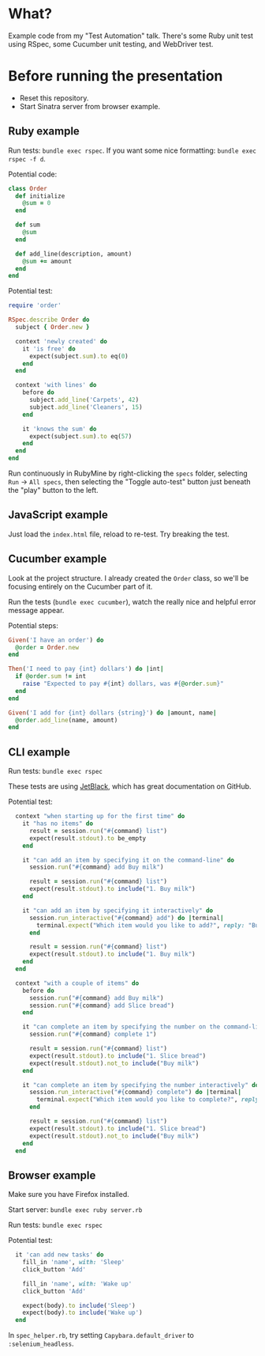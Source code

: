 What?
=====
Example code from my "Test Automation" talk. There's some Ruby unit test using RSpec, some Cucumber
unit testing, and WebDriver test.

Before running the presentation
===============================
- Reset this repository.
- Start Sinatra server from browser example.

Ruby example
------------
Run tests: `bundle exec rspec`. If you want some nice formatting: `bundle exec rspec -f d`.

Potential code:

```ruby
class Order
  def initialize
    @sum = 0
  end

  def sum
    @sum
  end

  def add_line(description, amount)
    @sum += amount
  end
end
```

Potential test:

```ruby
require 'order'

RSpec.describe Order do
  subject { Order.new }

  context 'newly created' do
    it 'is free' do
      expect(subject.sum).to eq(0)
    end
  end

  context 'with lines' do
    before do
      subject.add_line('Carpets', 42)
      subject.add_line('Cleaners', 15)
    end

    it 'knows the sum' do
      expect(subject.sum).to eq(57)
    end
  end
end
```

Run continuously in RubyMine by right-clicking the `specs` folder, selecting `Run` -> `All specs`, then
selecting the "Toggle auto-test" button just beneath the "play" button to the left.

JavaScript example
------------------
Just load the `index.html` file, reload to re-test. Try breaking the test.

Cucumber example
----------------
Look at the project structure. I already created the `Order` class, so we'll be focusing entirely on the
Cucumber part of it.

Run the tests (`bundle exec cucumber`), watch the really nice and helpful error message appear.

Potential steps:

```ruby
Given('I have an order') do
  @order = Order.new
end

Then('I need to pay {int} dollars') do |int|
  if @order.sum != int
    raise "Expected to pay #{int} dollars, was #{@order.sum}"
  end
end

Given('I add for {int} dollars {string}') do |amount, name|
  @order.add_line(name, amount)
end
```

CLI example
-----------
Run tests: `bundle exec rspec`

These tests are using [JetBlack](https://github.com/odlp/jet_black), which has great documentation on GitHub.

Potential test:

```ruby
  context "when starting up for the first time" do
    it "has no items" do
      result = session.run("#{command} list")
      expect(result.stdout).to be_empty
    end

    it "can add an item by specifying it on the command-line" do
      session.run("#{command} add Buy milk")

      result = session.run("#{command} list")
      expect(result.stdout).to include("1. Buy milk")
    end

    it "can add an item by specifying it interactively" do
      session.run_interactive("#{command} add") do |terminal|
        terminal.expect("Which item would you like to add?", reply: "Buy milk")
      end

      result = session.run("#{command} list")
      expect(result.stdout).to include("1. Buy milk")
    end
  end

  context "with a couple of items" do
    before do
      session.run("#{command} add Buy milk")
      session.run("#{command} add Slice bread")
    end

    it "can complete an item by specifying the number on the command-line" do
      session.run("#{command} complete 1")

      result = session.run("#{command} list")
      expect(result.stdout).to include("1. Slice bread")
      expect(result.stdout).not_to include("Buy milk")
    end

    it "can complete an item by specifying the number interactively" do
      session.run_interactive("#{command} complete") do |terminal|
        terminal.expect("Which item would you like to complete?", reply: "1")
      end

      result = session.run("#{command} list")
      expect(result.stdout).to include("1. Slice bread")
      expect(result.stdout).not_to include("Buy milk")
    end
  end
```

Browser example
---------------
Make sure you have Firefox installed.

Start server: `bundle exec ruby server.rb`

Run tests: `bundle exec rspec`

Potential test:

```ruby
  it 'can add new tasks' do
    fill_in 'name', with: 'Sleep'
    click_button 'Add'

    fill_in 'name', with: 'Wake up'
    click_button 'Add'

    expect(body).to include('Sleep')
    expect(body).to include('Wake up')
  end
```

In `spec_helper.rb`, try setting `Capybara.default_driver` to `:selenium_headless`.
